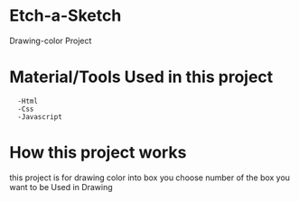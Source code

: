 # Etch-a-Sketch
Drawing-color Project 
# Material/Tools Used in this project
      -Html
      -Css
      -Javascript
# How this project works 
this project is for drawing color into box you choose number of the box you want to be Used in Drawing

